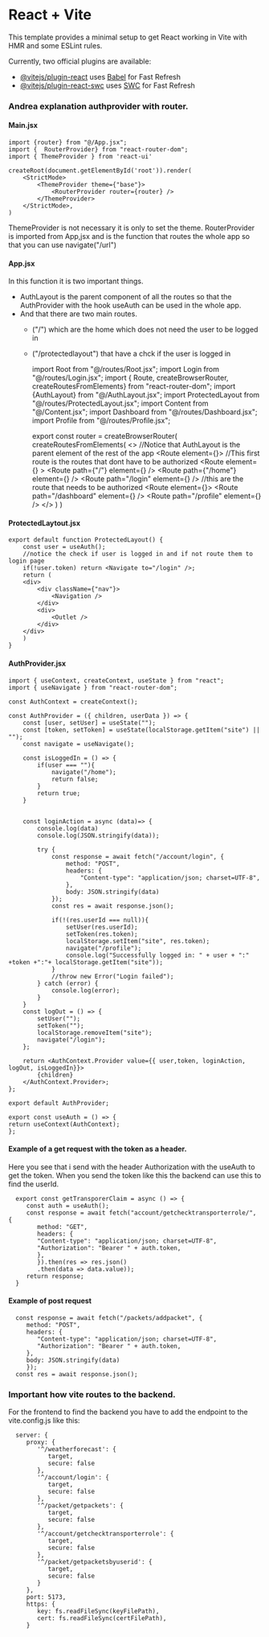 # React + Vite

This template provides a minimal setup to get React working in Vite with HMR and some ESLint rules.

Currently, two official plugins are available:

- [@vitejs/plugin-react](https://github.com/vitejs/vite-plugin-react/blob/main/packages/plugin-react/README.md) uses [Babel](https://babeljs.io/) for Fast Refresh
- [@vitejs/plugin-react-swc](https://github.com/vitejs/vite-plugin-react-swc) uses [SWC](https://swc.rs/) for Fast Refresh


### Andrea explanation authprovider with router.

#### Main.jsx

    import {router} from "@/App.jsx";
    import {  RouterProvider} from "react-router-dom";
    import { ThemeProvider } from 'react-ui'
    
    createRoot(document.getElementById('root')).render(
        <StrictMode>
            <ThemeProvider theme={"base"}>
                <RouterProvider router={router} />
            </ThemeProvider>
        </StrictMode>,
    )

ThemeProvider is not necessary it is only to set the theme.
RouterProvider is imported from App,jsx and is the function that routes the 
whole app so that you can use navigate("/url")

#### App.jsx
In this function it is two important things.
 - AuthLayout is the parent component of all the routes so that the AuthProvider with the hook useAuth can be used in the whole app.
 - And that there are two main routes.
   - ("/") which are the home which does not need the user to be logged in
   - ("/protectedlayout") that have a chck if the user is logged in
 

       import Root from "@/routes/Root.jsx";
       import Login from "@/routes/Login.jsx";
       import { Route, createBrowserRouter, createRoutesFromElements} from "react-router-dom";
       import {AuthLayout} from "@/AuthLayout.jsx";
       import ProtectedLayout from "@/routes/ProtectedLayout.jsx";
       import Content from "@/Content.jsx";
       import Dashboard from "@/routes/Dashboard.jsx";
       import Profile from "@/routes/Profile.jsx";
    
        export const router = createBrowserRouter(
        createRoutesFromElements(
            <>  //Notice that AuthLayout is the parent element of the rest of the app
                <Route element={<AuthLayout />}>
                    //This first route is the routes that dont have to be authorized
                    <Route element={<Root />} >
                        <Route path={"/"} element={<Content />} />
                        <Route path={"/home"} element={<Content />} />
                        <Route path="/login" element={<Login />} />
                    </Route>
                    //this are the route that needs to be authorized
                    <Route element={<ProtectedLayout />}>
                        <Route path="/dashboard" element={<Dashboard />} />
                        <Route path="/profile" element={<Profile />} />
                </Route>
            </Route>
            </>
            )
        )

#### ProtectedLaytout.jsx
    export default function ProtectedLayout() {
        const user = useAuth();
        //notice the check if user is logged in and if not route them to login page
        if(!user.token) return <Navigate to="/login" />;
        return (
        <div>
            <div className={"nav"}>
                <Navigation />
            </div>
            <div>
                <Outlet />
            </div>
        </div>
        )
    }

#### AuthProvider.jsx
    import { useContext, createContext, useState } from "react";
    import { useNavigate } from "react-router-dom";
    
    const AuthContext = createContext();
    
    const AuthProvider = ({ children, userData }) => {
        const [user, setUser] = useState("");
        const [token, setToken] = useState(localStorage.getItem("site") || "");
        const navigate = useNavigate();
    
        const isLoggedIn = () => {
            if(user === ""){
                navigate("/home");
                return false;
            }  
            return true;
        }
        
        
        const loginAction = async (data)=> {
            console.log(data)
            console.log(JSON.stringify(data));
            
            try {
                const response = await fetch("/account/login", {
                    method: "POST",
                    headers: {
                        "Content-type": "application/json; charset=UTF-8",
                    },
                    body: JSON.stringify(data)
                });
                const res = await response.json();
                
                if(!(res.userId === null)){
                    setUser(res.userId);
                    setToken(res.token);
                    localStorage.setItem("site", res.token);
                    navigate("/profile");
                    console.log("Successfully logged in: " + user + ":" +token +":"+ localStorage.getItem("site"));
                }
                //throw new Error("Login failed");
            } catch (error) {
                console.log(error);
            }
        }
        const logOut = () => {
            setUser("");
            setToken("");
            localStorage.removeItem("site");
            navigate("/login");
        };
        
        return <AuthContext.Provider value={{ user,token, loginAction, logOut, isLoggedIn}}>
            {children}
        </AuthContext.Provider>;
    };
    
    export default AuthProvider;
    
    export const useAuth = () => {
    return useContext(AuthContext);
    };

#### Example of a get request with the token as a header.
Here you see that i send with the header Authorization with the useAuth to get the token.
When you send the token like this the backend can use this to find the userId.

      export const getTransporerClaim = async () => {
         const auth = useAuth();
         const response = await fetch("account/getchecktransporterrole/", {
            method: "GET",
            headers: {
            "Content-type": "application/json; charset=UTF-8",
            "Authorization": "Bearer " + auth.token,
            },
            }).then(res => res.json()
            .then(data => data.value));
         return response;
      }

#### Example of post request

      const response = await fetch("/packets/addpacket", {
         method: "POST",
         headers: {
            "Content-type": "application/json; charset=UTF-8",
            "Authorization": "Bearer " + auth.token,
         },
         body: JSON.stringify(data)
         });
      const res = await response.json();

### Important how vite routes to the backend.
For the frontend to find the backend you have to add the endpoint to the
vite.config.js like this:

      server: {
         proxy: {
            '^/weatherforecast': {
               target,
               secure: false
            },
            '^/account/login': {
               target,
               secure: false
            },
            '^/packet/getpackets': {
               target,
               secure: false
            },
            '^/account/getchecktransporterrole': {
               target,
               secure: false
            },
            '^/packet/getpacketsbyuserid': {
               target,
               secure: false
            }
         },
         port: 5173,
         https: {
            key: fs.readFileSync(keyFilePath),
            cert: fs.readFileSync(certFilePath),
         }
